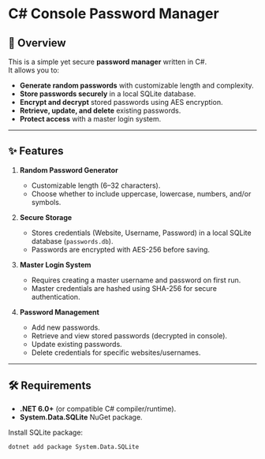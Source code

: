 # C# Console Password Manager

## 📌 Overview
This is a simple yet secure **password manager** written in C#.  
It allows you to:
- **Generate random passwords** with customizable length and complexity.
- **Store passwords securely** in a local SQLite database.
- **Encrypt and decrypt** stored passwords using AES encryption.
- **Retrieve, update, and delete** existing passwords.
- **Protect access** with a master login system.

---

## ✨ Features
1. **Random Password Generator**
   - Customizable length (6–32 characters).
   - Choose whether to include uppercase, lowercase, numbers, and/or symbols.

2. **Secure Storage**
   - Stores credentials (Website, Username, Password) in a local SQLite database (`passwords.db`).
   - Passwords are encrypted with AES-256 before saving.

3. **Master Login System**
   - Requires creating a master username and password on first run.
   - Master credentials are hashed using SHA-256 for secure authentication.

4. **Password Management**
   - Add new passwords.
   - Retrieve and view stored passwords (decrypted in console).
   - Update existing passwords.
   - Delete credentials for specific websites/usernames.

---

## 🛠 Requirements
- **.NET 6.0+** (or compatible C# compiler/runtime).
- **System.Data.SQLite** NuGet package.

Install SQLite package:
```bash
dotnet add package System.Data.SQLite

